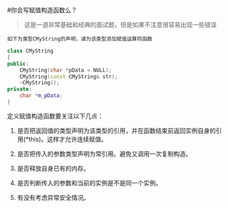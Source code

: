 #你会写赋值构造函数么？
> 这是一道非常基础和经典的面试题，但是如果不注意很容易出现一些错误

```
如下为类型CMyString的声明，请为该类型添加赋值运算符函数
```

```c++
class CMyString 
{
public:
    CMyString(char *pData = NULL);
    CMyString(const CMyString& str);
    ~CMyString();
private:
    char *m_pData;
}
```

定义赋值构造函数要关注以下几点：

1. 是否把返回值的类型声明为该类型的引用，并在函数结束前返回实例自身的引用(*this)。这样才允许连续赋值。

2. 是否把传入的参数类型声明为常引用。避免又调用一次复制构造。

3. 是否释放自身已有的内存。

4. 是否判断传入的参数和当前的实例是不是同一个实例。 

5. 有没有考虑异常安全情况。
